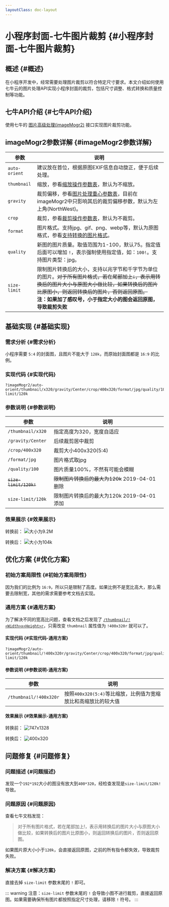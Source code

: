 ```yaml
---
layoutClass: doc-layout
---
```


# 小程序封面-七牛图片裁剪 {#小程序封面-七牛图片裁剪}

## 概述 {#概述}

在小程序开发中，经常需要处理图片裁剪以符合特定尺寸要求。本文介绍如何使用七牛云的图片处理API实现小程序封面的裁剪，包括尺寸调整、格式转换和质量控制等功能。

## 七牛API介绍 {#七牛API介绍}

使用七牛的 [图片高级处理(imageMogr2)](https://developer.qiniu.com/dora/manual/1270/the-advanced-treatment-of-images-imagemogr2) 接口实现图片裁剪功能。

## imageMogr2参数详解 {#imageMogr2参数详解}

| 参数 | 说明 | 
|------|------| 
| `auto-orient` | 建议放在首位，根据原图EXIF信息自动旋正，便于后续处理。 | 
| `thumbnail` | 缩放，参看[缩放操作参数表](https://developer.qiniu.com/dora/manual/1270/the-advanced-treatment-of-images-imagemogr2#imagemogr2-thumbnail-spec)，默认为不缩放。| 
| `gravity` | 裁剪偏移，参看[图片处理重心参数表](https://developer.qiniu.com/dora/manual/1270/the-advanced-treatment-of-images-imagemogr2#imagemogr2-anchor-spec)，目前在imageMogr2中只影响其后的裁剪偏移参数，默认为左上角(NorthWest)。| 
| `crop` | 裁剪，参看[裁剪操作参数表](https://developer.qiniu.com/dora/manual/1270/the-advanced-treatment-of-images-imagemogr2#imagemogr2-crop-size-spec)，默认为不裁剪。 | 
| `format` | 图片格式。支持jpg、gif、png、webp等，默认为原图格式，参看[支持转换的图片格式](http://www.imagemagick.org/script/formats.php)。| 
| `quality` | 新图的图片质量。取值范围为1-100，默认75。指定值后面可以增加 `!`，表示强制使用指定值，如：`100!`。支持图片类型：jpg。| 
| `size-limit` | 限制图片转换后的大小，支持以兆字节和千字节为单位的图片。~~对于所有图片格式，若在尾部加上`!`，表示用转换后的图片大小与原图大小做比较，如果转换后的图片比原图小，则返回转换后的图片，否则返回原图。~~<br>**注：如果加了感叹号，小于指定大小的图会返回原图，导致裁剪失败** | 

## 基础实现 {#基础实现}

### 需求分析 {#需求分析}

小程序需要 `5:4` 的封面图，且图片不能大于 `128k`，而原始封面图都是 `16:9` 的比例。

### 实现代码 {#实现代码}

```text
?imageMogr2/auto-orient/thumbnail/x320/gravity/Center/crop/400x320/format/jpg/quality/100/size-limit/120k
```

### 参数说明 {#参数说明}

| 参数 | 说明 |
|------|------|
| `/thumbnail/x320` | 指定高度为320，宽度自适应 |
| `/gravity/Center` | 后续裁剪居中裁剪 |
| `/crop/400x320` | 裁剪大小400x320(5:4) |
| `/format/jpg` | 图片格式取jpg |
| `/quality/100` | 图片质量100%，不然有可能会模糊 |
| ~~`size-limit/120k!`~~ | ~~限制图片转换后的最大为120k~~ <span class="delete-date">2019-04-01 删除</span> |
| `size-limit/120k` | 限制图片转换后的最大为120k <span class="add-date">2019-04-01 添加</span> |

### 效果展示 {#效果展示}

转换前：
![大小为9.2M](../assets/img/4853363-ffe43d1e723ffe35.png)

转换后：
![大小为104k](../assets/img/4853363-d132da746c47c5fc.png)

## 优化方案 {#优化方案}

### 初始方案局限性 {#初始方案局限性}

因为我们的比例为 `16:9`，所以只是限制了高度。如果比例不是宽比高大，那么需要去限制宽，其他的需求需要参考文档去实现。

### 通用方案 {#通用方案}

为了解决不同的宽高比问题，查看文档之后发现了 [`/thumbnail/!<Width>x<Height>r`](https://developer.qiniu.com/dora/manual/1270/the-advanced-treatment-of-images-imagemogr2#imagemogr2-thumbnail-spec)，只需改变 `thumbnail` 属性值为 `!400x320r` 就可以了。

#### 实现代码 {#实现代码-通用方案}

```text
?imageMogr2/auto-orient/thumbnail/!400x320r/gravity/Center/crop/400x320/format/jpg/quality/100/size-limit/120k
```

#### 参数说明 {#参数说明-通用方案}

| 参数 | 说明 |
|------|------|
| `/thumbnail/!400x320r` | 按照`400x320(5:4)`等比缩放，比例值为宽缩放比和高缩放比的较大值 |

#### 效果展示 {#效果展示-通用方案}

转换前：
![747x1328](../assets/img/4853363-eb5154836931bf6e.png)

转换后：
![400x320](../assets/img/4853363-3e390c6a18298606.png)

## 问题修复 {#问题修复}

### 问题描述 {#问题描述}

发现一个`192*192`大小的图没有放大到`400*320`，经检查发现是`size-limit/120k!`导致。

### 问题原因 {#问题原因}

查看七牛文档发现：

> 对于所有图片格式，若在尾部加上!，表示用转换后的图片大小与原图大小做比较，如果转换后的图片比原图小，则返回转换后的图片，否则返回原图。

如果图片原大小小于`120k`，会直接返回原图，之前的所有指令都失效，导致裁剪失败。

### 解决方案 {#解决方案}

直接去掉 `size-limit` 参数末尾的 `!` 即可。

::: warning
注意：`size-limit` 参数末尾的 `!` 会导致小图不进行裁剪，直接返回原图。如果需要确保所有图片都按照指定尺寸处理，请移除 `!` 符号。
:::



  